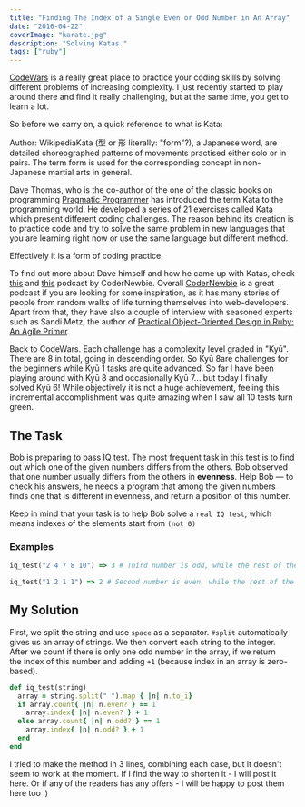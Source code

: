 ```yaml
---
title: "Finding The Index of a Single Even or Odd Number in An Array"
date: "2016-04-22"
coverImage: "karate.jpg"
description: "Solving Katas."
tags: ["ruby"]
---
```


[CodeWars](http://www.codewars.com/) is a really great place to practice your coding skills by solving different problems of increasing complexity. I just recently started to play around there and find it really challenging, but at the same time, you get to learn a lot.

So before we carry on, a quick reference to what is Kata:

Author: WikipediaKata (型 or 形 literally: "form"?), a Japanese word, are detailed choreographed patterns of movements practised either solo or in pairs. The term form is used for the corresponding concept in non-Japanese martial arts in general.

Dave Thomas, who is the co-author of the one of the classic books on programming [Pragmatic Programmer](http://www.amazon.com/Pragmatic-Programmer-Journeyman-Master/dp/020161622X) has introduced the term Kata to the programming world. He developed a series of 21 exercises called Kata which present different coding challenges. The reason behind its creation is to practice code and try to solve the same problem in new languages that you are learning right now or use the same language but different method.

Effectively it is a form of coding practice.

To find out more about Dave himself and how he came up with Katas, check [this](http://www.codenewbie.org/podcast/the-pragmatic-programmer-i) and [this](http://www.codenewbie.org/podcast/the-pragmatic-programmer-part-ii) podcast by CoderNewbie. Overall [CoderNewbie](http://www.codenewbie.org/) is a great podcast if you are looking for some inspiration, as it has many stories of people from random walks of life turning themselves into web-developers. Apart from that, they have also a couple of interview with seasoned experts such as Sandi Metz, the author of [Practical Object-Oriented Design in Ruby: An Agile Primer](https://www.amazon.co.uk/Practical-Object-Oriented-Design-Ruby-Addison-Wesley/dp/0321721330).

Back to CodeWars. Each challenge has a complexity level graded in "Kyū". There are 8 in total, going in descending order. So Kyū 8are challenges for the beginners while Kyū 1 tasks are quite advanced. So far I have been playing around with Kyū 8 and occasionally Kyū 7... but today I finally solved Kyū 6! While objectively it is not a huge achievement, feeling this incremental accomplishment was quite amazing when I saw all 10 tests turn green.

## The Task

Bob is preparing to pass IQ test. The most frequent task in this test is to find out which one of the given numbers differs from the others. Bob observed that one number usually differs from the others in **evenness**. Help Bob — to check his answers, he needs a program that among the given numbers finds one that is different in evenness, and return a position of this number.

Keep in mind that your task is to help Bob solve a `real IQ test`, which means indexes of the elements start from `(not 0)`

### Examples

```ruby
iq_test("2 4 7 8 10") => 3 # Third number is odd, while the rest of the numbers are even

iq_test("1 2 1 1") => 2 # Second number is even, while the rest of the numbers are odd
```

## My Solution

First, we split the string and use `space` as a separator. `#split` automatically gives us an array of strings. We then convert each string to the integer. After we count if there is only one odd number in the array, if we return the index of this number and adding `+1` (because index in an array is zero-based).

```ruby
def iq_test(string)
  array = string.split(" ").map { |n| n.to_i}
  if array.count{ |n| n.even? } == 1
    array.index{ |n| n.even? } + 1
  else array.count{ |n| n.odd? } == 1
    array.index{ |n| n.odd? } + 1
  end
end
```

I tried to make the method in 3 lines, combining each case, but it doesn't seem to work at the moment. If I find the way to shorten it - I will post it here. Or if any of the readers has any offers - I will be happy to post them here too :)
